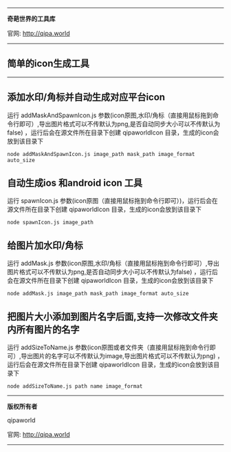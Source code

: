 <hr>

**奇葩世界的工具库**

官网: http://qipa.world

<hr>

## 简单的icon生成工具 ##

<hr>

## 添加水印/角标并自动生成对应平台icon ##

运行 addMaskAndSpawnIcon.js 参数(icon原图,水印/角标（直接用鼠标拖到命令行即可）,导出图片格式可以不传默认为png,是否自动同步大小可以不传默认为false) ，运行后会在源文件所在目录下创建 qipaworldIcon 目录，生成的icon会放到该目录下
```
node addMaskAndSpawnIcon.js image_path mask_path image_format auto_size
```

## 自动生成ios 和android icon 工具 ##
运行 spawnIcon.js 参数(icon原图（直接用鼠标拖到命令行即可）)，运行后会在源文件所在目录下创建 qipaworldIcon 目录，生成的icon会放到该目录下
```
node spawnIcon.js image_path
```

## 给图片加水印/角标 ##
运行 addMask.js 参数(icon原图,水印/角标（直接用鼠标拖到命令行即可）,导出图片格式可以不传默认为png,是否自动同步大小可以不传默认为false) ，运行后会在源文件所在目录下创建 qipaworldIcon 目录，生成的icon会放到该目录下
```
node addMask.js image_path mask_path image_format auto_size
```

## 把图片大小添加到图片名字后面,支持一次修改文件夹内所有图片的名字 ##
运行 addSizeToName.js 参数(icon原图或者文件夹（直接用鼠标拖到命令行即可）,导出图片的名字可以不传默认为image,导出图片格式可以不传默认为png) ，运行后会在源文件所在目录下创建 qipaworldIcon 目录，生成的icon会放到该目录下
```
node addSizeToName.js path name image_format
```

<hr>

**版权所有者**

qipaworld

官网: http://qipa.world

<hr>